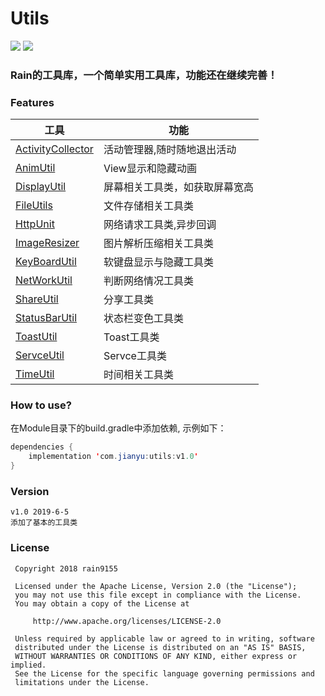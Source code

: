 # Utils
[![](https://jitpack.io/v/rain9155/RUtils.svg)](https://jitpack.io/#rain9155/RUtils) 
[![](license.png)](http://www.apache.org/licenses/LICENSE-2.0)
### Rain的工具库，一个简单实用工具库，功能还在继续完善！
### Features
|工具|功能|
|--|--|
|[ActivityCollector](utils/src/main/java/com/example/utils/ActivityCollector.java)|活动管理器,随时随地退出活动|
|[AnimUtil](utils/src/main/java/com/example/utils/AnimUtil.java)|View显示和隐藏动画|
|[DisplayUtil](utils/src/main/java/com/example/utils/DisplayUtil.java)|屏幕相关工具类，如获取屏幕宽高|
|[FileUtils](utils/src/main/java/com/example/utils/FileUtils.java)|文件存储相关工具类|
|[HttpUnit](utils/src/main/java/com/example/utils/HttpUnit.java)|网络请求工具类,异步回调|
|[ImageResizer](utils/src/main/java/com/example/utils/ImageResizer.java)|图片解析压缩相关工具类|
|[KeyBoardUtil](utils/src/main/java/com/example/utils/KeyBoardUtil.java)|软键盘显示与隐藏工具类|
|[NetWorkUtil](utils/src/main/java/com/example/utils/NetWorkUtil.java)|判断网络情况工具类|
|[ShareUtil](utils/src/main/java/com/example/utils/ShareUtil.java)|分享工具类|
|[StatusBarUtil](utils/src/main/java/com/example/utils/StatusBarUtil.java)|状态栏变色工具类|
|[ToastUtil](utils/src/main/java/com/example/utils/ToastUtil.java)|Toast工具类|
|[ServceUtil](utils/src/main/java/com/example/utils/ServiceUtil.java)|Servce工具类|
|[TimeUtil](utils/src/main/java/com/example/utils/TimeUtil.java)|时间相关工具类|
### How to use?

在Module目录下的build.gradle中添加依赖, 示例如下：
```java
dependencies {
    implementation 'com.jianyu:utils:v1.0'
}

```
### Version
```
v1.0 2019-6-5 
添加了基本的工具类
```
### License
```
 Copyright 2018 rain9155
 
 Licensed under the Apache License, Version 2.0 (the "License");
 you may not use this file except in compliance with the License.
 You may obtain a copy of the License at

     http://www.apache.org/licenses/LICENSE-2.0

 Unless required by applicable law or agreed to in writing, software
 distributed under the License is distributed on an "AS IS" BASIS,
 WITHOUT WARRANTIES OR CONDITIONS OF ANY KIND, either express or implied.
 See the License for the specific language governing permissions and
 limitations under the License.
```
